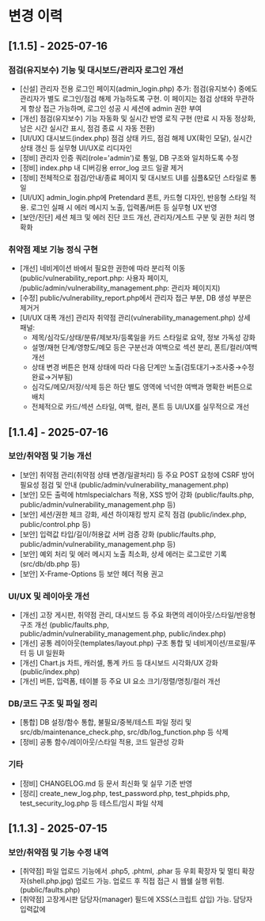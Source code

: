 # 변경 이력

## [1.1.5] - 2025-07-16

### 점검(유지보수) 기능 및 대시보드/관리자 로그인 개선
- [신설] 관리자 전용 로그인 페이지(admin_login.php) 추가: 점검(유지보수) 중에도 관리자가 별도 로그인/점검 해제 가능하도록 구현. 이 페이지는 점검 상태와 무관하게 항상 접근 가능하며, 로그인 성공 시 세션에 admin 권한 부여
- [개선] 점검(유지보수) 기능 자동화 및 실시간 반영 로직 구현 (만료 시 자동 정상화, 남은 시간 실시간 표시, 점검 종료 시 자동 전환)
- [UI/UX] 대시보드(index.php) 점검 상태 카드, 점검 해제 UX(확인 모달), 실시간 상태 갱신 등 실무형 UI/UX로 리디자인
- [정비] 관리자 인증 쿼리(role='admin')로 통일, DB 구조와 일치하도록 수정
- [정비] index.php 내 디버깅용 error_log 코드 일괄 제거
- [정비] 전체적으로 점검/안내/종료 페이지 및 대시보드 UI를 심플&모던 스타일로 통일
- [UI/UX] admin_login.php에 Pretendard 폰트, 카드형 디자인, 반응형 스타일 적용. 로그인 실패 시 에러 메시지 노출, 입력폼/버튼 등 실무형 UX 반영
- [보안/진단] 세션 체크 및 에러 진단 코드 개선, 관리자/게스트 구분 및 권한 처리 명확화

### 취약점 제보 기능 정식 구현
- [개선] 네비게이션 바에서 필요한 권한에 따라 분리적 이동(public/vulnerability_report.php: 사용자 페이지, /public/admin/vulnerability_management.php: 관리자 페이지지)
- [수정] public/vulnerability_report.php에서 관리자 접근 부분, DB 생성 부분은 제거거
- [UI/UX 대폭 개선] 관리자 취약점 관리(vulnerability_management.php) 상세 패널:
  - 제목/심각도/상태/분류/제보자/등록일을 카드 스타일로 요약, 정보 가독성 강화
  - 설명/재현 단계/영향도/메모 등은 구분선과 여백으로 섹션 분리, 폰트/컬러/여백 개선
  - 상태 변경 버튼은 현재 상태에 따라 다음 단계만 노출(검토대기→조사중→수정완료→거부됨)
  - 심각도/메모/저장/삭제 등은 하단 별도 영역에 넉넉한 여백과 명확한 버튼으로 배치
  - 전체적으로 카드/섹션 스타일, 여백, 컬러, 폰트 등 UI/UX를 실무적으로 개선


## [1.1.4] - 2025-07-16

### 보안/취약점 및 기능 개선
- [보안] 취약점 관리(취약점 상태 변경/일괄처리) 등 주요 POST 요청에 CSRF 방어 필요성 점검 및 안내 (public/admin/vulnerability_management.php)
- [보안] 모든 출력에 htmlspecialchars 적용, XSS 방어 강화 (public/faults.php, public/admin/vulnerability_management.php 등)
- [보안] 세션/권한 체크 강화, 세션 하이재킹 방지 로직 점검 (public/index.php, public/control.php 등)
- [보안] 입력값 타입/길이/허용값 서버 검증 강화 (public/faults.php, public/admin/vulnerability_management.php 등)
- [보안] 예외 처리 및 에러 메시지 노출 최소화, 상세 에러는 로그로만 기록 (src/db/db.php 등)
- [보안] X-Frame-Options 등 보안 헤더 적용 권고

### UI/UX 및 레이아웃 개선
- [개선] 고장 게시판, 취약점 관리, 대시보드 등 주요 화면의 레이아웃/스타일/반응형 구조 개선 (public/faults.php, public/admin/vulnerability_management.php, public/index.php)
- [개선] 공통 레이아웃(templates/layout.php) 구조 통합 및 네비게이션/프로필/푸터 등 UI 일원화
- [개선] Chart.js 차트, 캐러셀, 통계 카드 등 대시보드 시각화/UX 강화 (public/index.php)
- [개선] 버튼, 입력폼, 테이블 등 주요 UI 요소 크기/정렬/명칭/컬러 개선

### DB/코드 구조 및 파일 정리
- [통합] DB 설정/함수 통합, 불필요/중복/테스트 파일 정리 및 src/db/maintenance_check.php, src/db/log_function.php 등 삭제
- [정비] 공통 함수/레이아웃/스타일 적용, 코드 일관성 강화

### 기타
- [정비] CHANGELOG.md 등 문서 최신화 및 실무 기준 반영
- [정리] create_new_log.php, test_password.php, test_phpids.php, test_security_log.php 등 테스트/임시 파일 삭제

## [1.1.3] - 2025-07-15

### 보안/취약점 및 기능 수정 내역
- [취약점] 파일 업로드 기능에서 .php5, .phtml, .phar 등 우회 확장자 및 멀티 확장자(shell.php.jpg) 업로드 가능. 업로드 후 직접 접근 시 웹쉘 실행 위험. (public/faults.php)
- [취약점] 고장게시판 담당자(manager) 필드에 XSS(스크립트 삽입) 가능. 담당자 입력값에 <script>, <img onerror=...> 등 악성 코드 삽입 시, 고장 목록 조회 시 관리자/사용자 브라우저에서 스크립트 실행되어 세션 탈취, 권한 상승 등 2차 피해 발생 가능. (public/faults.php)
- [수정] 담당자(manager) 필드 출력 시 htmlspecialchars() 적용하여 XSS 방어. (public/faults.php)
- [수정] 파일 업로드 시 허용 확장자/실제 MIME 타입 검사 강화, 멀티 확장자/우회 방지 로직 추가. (public/faults.php)

## [1.1.2] - 2025-07-14

### 사용자 관리(계정/비밀번호/UX)
- [추가] 사용자 관리에서 계정 완전 삭제(DELETE) 기능 도입, 삭제 버튼 신설(관리자 계정은 삭제 불가)
- [변경] 비밀번호 초기화 시 관리자가 직접 새 비밀번호를 입력하여 즉시 변경 가능(랜덤 X, 인라인 입력폼)
- [개선] 전체 UI/UX를 화이트+파란(하늘) 계열로 심플하게 리디자인(테이블, 버튼, 입력폼, 배경 등)
- [개선] 관리 버튼(삭제/비번초기화) 컬러와 명칭 명확화, 불필요한 요소 최소화, 가독성 향상
- [수정] public/admin/user_management.php 내 모든 관련 로직 및 화면 구조 일원화

## [1.1.1] - 2025-07-13

### 대시보드/UX/화면
- [추가] 사용자 대시보드에 내 최근 활동(고장 제보, 취약점 제보, 알림) 섹션 신설 (`public/index.php`)
- [개선] 공지사항 카드 레이아웃 및 정보(제목, 내용, 작성자) 표시 방식 개선 (`public/index.php`)
- [수정] 운영/시스템 카드 클릭 시 드롭다운 → 모달 팝업 방식으로 변경, 외부 클릭/ESC로 닫힘 (`public/index.php`)
- [개선] 관리자 대시보드 카드/섹션 단순화, 주요 통계/상태 실시간 갱신, 불필요한 통계/카드 통합 (`public/index.php`)
- [추가] 실시간 알림(공격, 고장, 제어 등) 토스트/뱃지 표시, 알림 드롭다운 UI (`public/index.php`, `public/admin/notify_api.php`)
- [개선] 반응형 레이아웃, flex 구조, JS 이벤트 처리 등 반복 피드백 반영

### 기능/로직/백엔드
- [추가] 알림 테이블 및 테스트 데이터 생성, 알림 API 연동 (`src/log/log_function.php`, `public/admin/notify_api.php`)
- [개선] 공지/점검/운영/보안 관리 기능을 카드/토글/모달 내에서 직관적으로 통제 가능하도록 최적화 (`public/index.php`, `public/admin/system_status.php`)
- [수정] 컬럼/테이블 오류, DB 스키마/초기화/샘플 데이터 보강 (`sql/rotator_system.sql`)
- [추가] 보안 로그 API 및 대시보드 연동 (`public/admin/get_security_logs.php`, `public/security_dashboard.php`)

### 보안/운영
- [강화] PHPIDS 기반 공격 탐지 로직 개선, 보안 로그 별도 관리 (`src/log/log_function.php`, `public/control.php`, `public/faults.php`, `public/make_account.php`)
- [개선] DB/코드/파일/운영 로그 백업/복구/모니터링 가이드 보강 (`docs/MAINTENANCE.md`)
- [추가] 보안 이벤트 통계, 유형별/시간대별/상위IP 등 상세 대시보드 구현 (`public/security_dashboard.php`, `public/admin/security_center.php`)

### 문서/협업
- [리뉴얼] README.md, docs/README.md, MAINTENANCE.md 등 실무형 문서로 전면 개편
- [추가] PROJECT_DETAIL.md 기반 전체 구조/흐름/보안/운영 문서화
- [정비] CHANGELOG.md, DEPENDENCIES.md, VERSION.md 등 문서 최신화 및 실무 기준 반영

### 기타
- [정리] 불필요/중복/테스트 파일 정리 및 디렉토리 구조 통합
- [추가] 주요 관리자 기능(계정/파일/시스템/점검/공지 등) 별도 파일로 분리(`public/admin/` 하위)

## [1.1.0] - 2025-07-08
- 관리자 UI/UX 대폭 개선, DB 구조 통합, 보안/운영 기능 강화
- 실시간 알림/모니터링/파일/사용자/공지 관리 기능 추가
- PHPIDS 연동, 보안 로그 기록, 공지사항 UX 개선


## [1.0.x] 이하
- PLC 제어, 고장 관리, 활동/보안 로그, 유지보수 모드, 공지/알림 등 기본 기능 구현
- 보안(비밀번호 해시, 세션, prepared statement, 파일 업로드 제한 등) 적용 